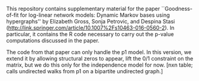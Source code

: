 This repository contains supplementary material for the paper ``Goodness-of-fit for log-linear network models: Dynamic Markov bases using hypergraphs'' by Elizabeth Gross, Sonja Petrovic, and Despina Stasi (http://link.springer.com/article/10.1007%2Fs10463-016-0560-2).
In particular, it contains the R code necessary to carry out the p-value computations discussed in the paper. 

The code from that paper can only handle the p1 model. 
In this version, we extend it by allowing structural zeros to appear, lift the 0/1 constraint on the matrix, but we do this only for the independence model for now. [nxn table; calls undirected walks from p1 on a bipartite undirected graph.] 

